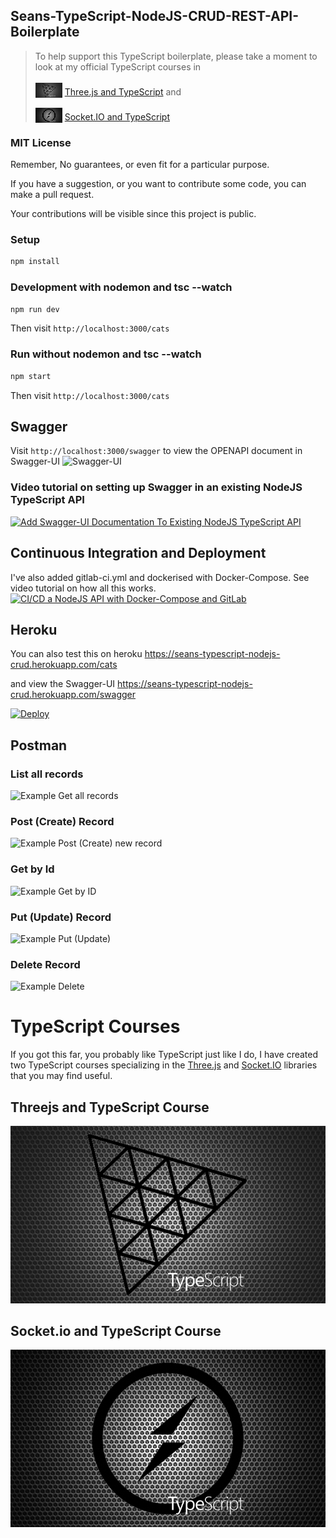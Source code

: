 ## Seans-TypeScript-NodeJS-CRUD-REST-API-Boilerplate 

> To help support this TypeScript boilerplate, please take a moment to look at my official TypeScript courses in <br/>  
  <img src="docs/threejs-course-image-43x24.gif" style="margin-bottom:-4px"> [Three.js and TypeScript](https://www.udemy.com/course/threejs-tutorials/?referralCode=4C7E1DE91C3E42F69D0F) and <br/>  
  <img src="docs/tssock-course_43x24.gif" style="margin-bottom:-4px"> [Socket.IO and TypeScript](https://www.udemy.com/course/typescript-socketio/?referralCode=2F6E227AC7EB9D147327)


### MIT License
Remember, No guarantees, or even fit for a particular purpose.

If you have a suggestion, or you want to contribute some code, you can make a pull request.

Your contributions will be visible since this project is public.

### Setup

```bash
npm install
```

### Development with nodemon and tsc --watch

```bash
npm run dev
```

Then visit `http://localhost:3000/cats`

### Run without nodemon and tsc --watch

```bash
npm start
```

Then visit `http://localhost:3000/cats`

## Swagger

Visit `http://localhost:3000/swagger` to view the OPENAPI document in Swagger-UI
![Swagger-UI](docs/swagger.png)



### Video tutorial on setting up Swagger in an existing NodeJS TypeScript API
[![Add Swagger-UI Documentation To Existing NodeJS TypeScript API](https://img.youtube.com/vi/qemG0CWOx1I/0.jpg)](https://youtu.be/qemG0CWOx1I)

## Continuous Integration and Deployment
I've also added gitlab-ci.yml and dockerised with Docker-Compose. See video tutorial on how all this works.
[![CI/CD a NodeJS API with Docker-Compose and GitLab](https://img.youtube.com/vi/Qlj6NiOy5jM/0.jpg)](https://youtu.be/Qlj6NiOy5jM)

## Heroku
You can also test this on heroku
https://seans-typescript-nodejs-crud.herokuapp.com/cats

and view the Swagger-UI
https://seans-typescript-nodejs-crud.herokuapp.com/swagger


[![Deploy](https://www.herokucdn.com/deploy/button.svg)](https://heroku.com/deploy?template=https://github.com/Sean-Bradley/Seans-TypeScript-NodeJS-CRUD-REST-API-Boilerplate)

## Postman

### List all records
![Example Get all records](docs/get-example.png)


### Post (Create) Record
![Example Post (Create) new record](docs/post-example.png)


### Get by Id
![Example Get by ID](docs/get-id-example.png)


### Put (Update) Record
![Example Put (Update)](docs/put-example.png)


### Delete Record
![Example Delete](docs/delete-example.png)

# TypeScript Courses

If you got this far, you probably like TypeScript just like I do,
I have created two TypeScript courses specializing in the [Three.js](https://www.udemy.com/course/threejs-tutorials/?referralCode=4C7E1DE91C3E42F69D0F) and [Socket.IO](https://www.udemy.com/course/typescript-socketio/?referralCode=2F6E227AC7EB9D147327)
 libraries that you may find useful.

## Threejs and TypeScript Course

[![TypeScript Threejs Introduction](docs/threejs-course-image.png)](https://youtu.be/BcF3yuVqfwo)

## Socket.io and TypeScript Course

[![TypeScript SocketIO Introduction](docs/tssock-course.png)](https://youtu.be/3uLSNctzkkw)





